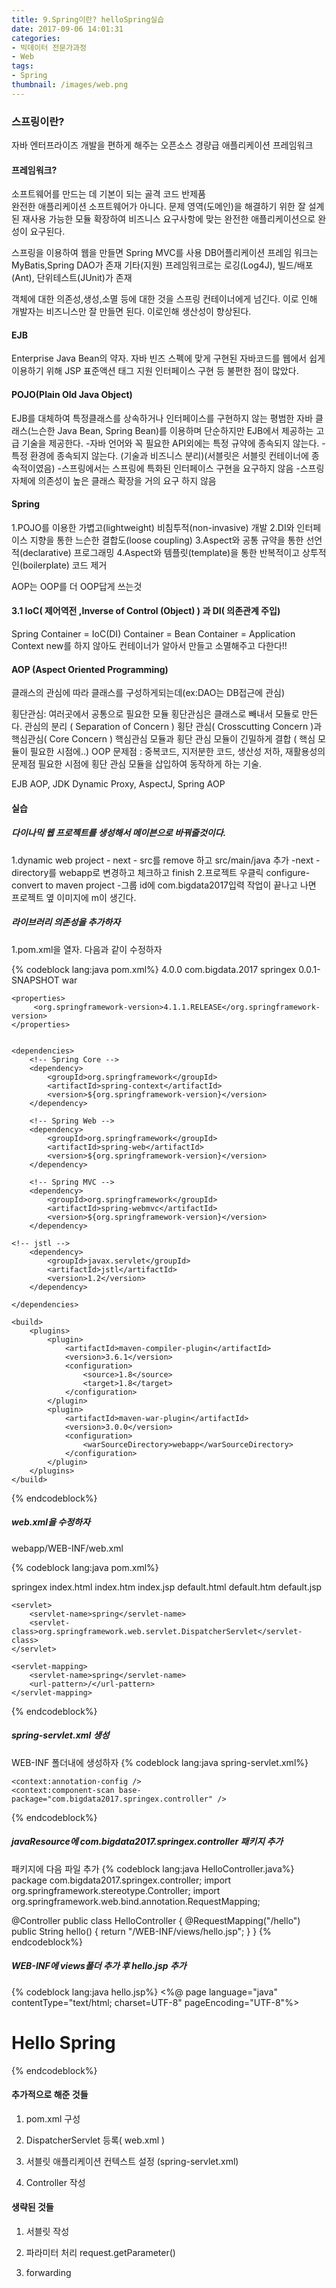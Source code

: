 ```yaml
---
title: 9.Spring이란? helloSpring실습
date: 2017-09-06 14:01:31
categories:
- 빅데이터 전문가과정
- Web
tags:
- Spring
thumbnail: /images/web.png
---
```

### 스프링이란?
자바 엔터프라이즈 개발을 편하게 해주는 오픈소스 경량급 애플리케이션 프레임워크

#### 프레임워크?
소프트웨어를  만드는  데  기본이 되는 골격 코드
반제품 	
완전한 애플리케이션 소프트웨어가 아니다.
문제 영역(도메인)을 해결하기 위한 잘 설계된 재사용 가능한 모듈
확장하여 비즈니스 요구사항에 맞는 완전한 애플리케이션으로 완성이 요구된다.

스프링을 이용하여 웹을 만들면 Spring MVC를 사용
DB어플리케이션 프레임 워크는 MyBatis,Spring DAO가 존재
기타(지원) 프레임워크로는 로깅(Log4J),  빌드/배포(Ant),  단위테스트(JUnit)가 존재 	

객체에 대한 의존성,생성,소멸 등에 대한 것을 스프링 컨테이너에게 넘긴다. 이로 인해 개발자는 비즈니스만 잘 만들면 된다. 이로인해 생산성이 향상된다.

#### EJB
Enterprise Java Bean의 약자.
자바 빈즈 스펙에 맞게 구현된 자바코드를 웹에서 쉽게 이용하기 위해 JSP 표준액션 태그 지원
인터페이스 구현 등 불편한 점이 많았다.

#### POJO(Plain Old Java Object)
EJB를 대체하여 특정클래스를 상속하거나 인터페이스를 구현하지 않는 평범한 자바 클래스(느슨한 Java Bean, Spring Bean)를 이용하며 단순하지만 EJB에서 제공하는 고급 기술을  제공한다.
-자바 언어와  꼭 필요한  API외에는 특정 규약에 종속되지 않는다.
-특정 환경에 종속되지 않는다. (기술과 비즈니스 분리)(서블릿은 서블릿 컨테이너에 종속적이였음)
-스프링에서는 스프링에 특화된 인터페이스 구현을 요구하지 않음
-스프링 자체에 의존성이 높은 클래스 확장을  거의 요구 하지 않음

#### Spring
1.POJO를 이용한 가볍고(lightweight) 비침투적(non-invasive) 개발
2.DI와 인터페이스 지향을 통한 느슨한 결합도(loose coupling)
3.Aspect와 공통 규약을 통한 선언적(declarative) 프로그래밍
4.Aspect와 템플릿(template)을 통한 반복적이고 상투적인(boilerplate) 코드 제거

AOP는 OOP를 더 OOP답게 쓰는것

#### 3.1 IoC( 제어역전 ,Inverse of Control (Object) ) 과 DI( 의존관계 주입)
Spring Container = IoC(DI) Container = Bean Container = Application Context
new를 하지 않아도 컨테이너가 알아서 만들고 소멸해주고 다한다!!

#### AOP (Aspect Oriented Programming)
클래스의 관심에 따라 클래스를 구성하게되는데(ex:DAO는 DB접근에 관심)

횡단관심: 여러곳에서 공통으로 필요한 모듈
횡단관심은 클래스로 빼내서 모듈로 만든다.
관심의 분리 ( Separation of Concern )
횡단 관심( Crosscutting Concern )과  핵심관심(  Core Concern )
핵심관심  모듈과  횡단 관심 모듈이 긴밀하게 결합 ( 핵심 모듈이 필요한 시점에..)
OOP 문제점 : 중복코드,  지저분한 코드,  생산성 저하,  재활용성의 문제점
필요한 시점에  횡단 관심 모듈을 삽입하여 동작하게 하는 기술.

EJB AOP, JDK Dynamic Proxy, AspectJ, Spring AOP      


#### 실습
##### 다이나믹 웹 프로젝트를 생성해서 메이븐으로 바꿔줄것이다.
1.dynamic web project - next - src를 remove 하고 src/main/java 추가 -next - directory를 webapp로 변경하고 체크하고 finish
2.프로젝트 우클릭 configure- convert to maven project -그룹 id에 com.bigdata2017입력
작업이 끝나고 나면 프로젝트 옆 이미지에 m이 생긴다.

##### 라이브러리 의존성을 추가하자
1.pom.xml을 열자. 다음과 같이 수정하자

{% codeblock lang:java pom.xml%}
<project xmlns="http://maven.apache.org/POM/4.0.0" xmlns:xsi="http://www.w3.org/2001/XMLSchema-instance"
	xsi:schemaLocation="http://maven.apache.org/POM/4.0.0 http://maven.apache.org/xsd/maven-4.0.0.xsd">
	<modelVersion>4.0.0</modelVersion>
	<groupId>com.bigdata.2017</groupId>
	<artifactId>springex</artifactId>
	<version>0.0.1-SNAPSHOT</version>
	<packaging>war</packaging>

	<properties>
	     <org.springframework-version>4.1.1.RELEASE</org.springframework-version>
	</properties>


	<dependencies>
		<!-- Spring Core -->
		<dependency>
			<groupId>org.springframework</groupId>
			<artifactId>spring-context</artifactId>
			<version>${org.springframework-version}</version>
		</dependency>

		<!-- Spring Web -->
		<dependency>
			<groupId>org.springframework</groupId>
			<artifactId>spring-web</artifactId>
			<version>${org.springframework-version}</version>
		</dependency>

		<!-- Spring MVC -->
		<dependency>
			<groupId>org.springframework</groupId>
			<artifactId>spring-webmvc</artifactId>
			<version>${org.springframework-version}</version>
		</dependency>

    <!-- jstl -->
		<dependency>
			<groupId>javax.servlet</groupId>
			<artifactId>jstl</artifactId>
			<version>1.2</version>
		</dependency>

	</dependencies>

	<build>
		<plugins>
			<plugin>
				<artifactId>maven-compiler-plugin</artifactId>
				<version>3.6.1</version>
				<configuration>
					<source>1.8</source>
					<target>1.8</target>
				</configuration>
			</plugin>
			<plugin>
				<artifactId>maven-war-plugin</artifactId>
				<version>3.0.0</version>
				<configuration>
					<warSourceDirectory>webapp</warSourceDirectory>
				</configuration>
			</plugin>
		</plugins>
	</build>
</project>
{% endcodeblock%}

##### web.xml을 수정하자
webapp/WEB-INF/web.xml

{% codeblock lang:java pom.xml%}
<?xml version="1.0" encoding="UTF-8"?>
<web-app xmlns:xsi="http://www.w3.org/2001/XMLSchema-instance"
	xmlns="http://java.sun.com/xml/ns/javaee"
	xsi:schemaLocation="http://java.sun.com/xml/ns/javaee http://java.sun.com/xml/ns/javaee/web-app_3_0.xsd"
	id="WebApp_ID" version="3.0">
	<display-name>springex</display-name>
	<welcome-file-list>
		<welcome-file>index.html</welcome-file>
		<welcome-file>index.htm</welcome-file>
		<welcome-file>index.jsp</welcome-file>
		<welcome-file>default.html</welcome-file>
		<welcome-file>default.htm</welcome-file>
		<welcome-file>default.jsp</welcome-file>
	</welcome-file-list>

	<servlet>
		<servlet-name>spring</servlet-name>
		<servlet-class>org.springframework.web.servlet.DispatcherServlet</servlet-class>
	</servlet>

	<servlet-mapping>
		<servlet-name>spring</servlet-name>
		<url-pattern>/</url-pattern>
	</servlet-mapping>

</web-app>
{% endcodeblock%}

##### spring-servlet.xml 생성
WEB-INF 폴더내에 생성하자
{% codeblock lang:java spring-servlet.xml%}
<?xml version="1.0" encoding="UTF-8"?>
<beans
	xmlns:xsi="http://www.w3.org/2001/XMLSchema-instance"
	xmlns:aop="http://www.springframework.org/schema/aop"
	xmlns="http://www.springframework.org/schema/beans"
	xmlns:p="http://www.springframework.org/schema/p"
	xmlns:context="http://www.springframework.org/schema/context"
	xmlns:mvc="http://www.springframework.org/schema/mvc"
	xsi:schemaLocation="http://www.springframework.org/schema/mvc http://www.springframework.org/schema/mvc/spring-mvc.xsd
	http://www.springframework.org/schema/aop http://www.springframework.org/schema/aop/spring-aop.xsd
	http://www.springframework.org/schema/beans http://www.springframework.org/schema/beans/spring-beans.xsd
	http://www.springframework.org/schema/context http://www.springframework.org/schema/context/spring-context.xsd">

	<context:annotation-config />
	<context:component-scan base-package="com.bigdata2017.springex.controller" />

</beans>
{% endcodeblock%}

##### javaResource에 com.bigdata2017.springex.controller 패키지 추가
패키지에 다음 파일 추가
{% codeblock lang:java HelloController.java%}
package com.bigdata2017.springex.controller;
import org.springframework.stereotype.Controller;
import org.springframework.web.bind.annotation.RequestMapping;


@Controller
public class HelloController {
	@RequestMapping("/hello")
	public String hello() {
		return "/WEB-INF/views/hello.jsp";
	}
}
{% endcodeblock%}

##### WEB-INF에 views폴더 추가 후 hello.jsp 추가
{% codeblock lang:java hello.jsp%}
<%@ page language="java" contentType="text/html; charset=UTF-8"
    pageEncoding="UTF-8"%>
<!DOCTYPE html PUBLIC "-//W3C//DTD HTML 4.01 Transitional//EN" "http://www.w3.org/TR/html4/loose.dtd">
<html>
<head>
<meta http-equiv="Content-Type" content="text/html; charset=UTF-8">
<title>Insert title here</title>
</head>
<body>
	<h1>Hello Spring</h1>
</body>
</html>
{% endcodeblock%}


#### 추가적으로 해준 것들

1) pom.xml 구성

2) DispatcherServlet 등록( web.xml )

3) 서블릿 애플리케이션 컨텍스트 설정 (spring-servlet.xml)

4) Controller 작성


#### 생략된 것들

1) 서블릿 작성

2) 파라미터 처리 request.getParameter()

3) forwarding
